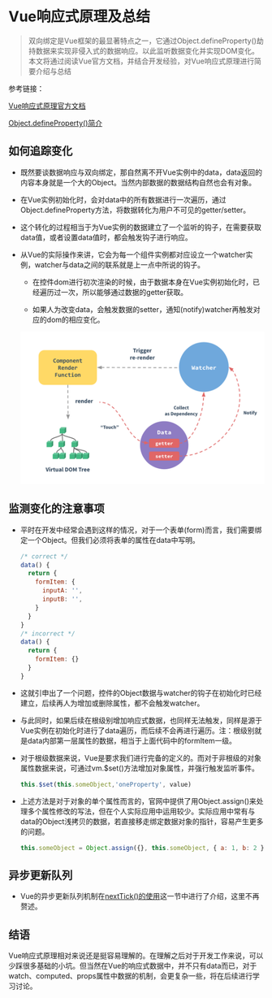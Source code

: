 # Vue响应式原理及总结

> 双向绑定是Vue框架的最显著特点之一，它通过Object.defineProperty()劫持数据来实现非侵入式的数据响应。以此监听数据变化并实现DOM变化。本文将通过阅读Vue官方文档，并结合开发经验，对Vue响应式原理进行简要介绍与总结

参考链接：

[Vue响应式原理官方文档](https://cn.vuejs.org/v2/guide/reactivity.html)

[Object.defineProperty()简介](https://xiaobaihaha0001.gitbook.io/fe-share/javascript/object.defineproperty-jian-jie)

## 如何追踪变化

* 既然要谈数据响应与双向绑定，那自然离不开Vue实例中的data，data返回的内容本身就是一个大的Object。当然内部数据的数据结构自然也会有对象。

* 在Vue实例初始化时，会对data中的所有数据进行一次遍历，通过Object.defineProperty方法，将数据转化为用户不可见的getter/setter。

* 这个转化的过程相当于为Vue实例的数据建立了一个监听的钩子，在需要获取data值，或者设置data值时，都会触发钩子进行响应。

* 从Vue的实际操作来讲，它会为每一个组件实例都对应设立一个watcher实例，watcher与data之间的联系就是上一点中所说的钩子。

  * 在控件dom进行初次渲染的时候，由于数据本身在Vue实例初始化时，已经遍历过一次，所以能够通过数据的getter获取。

  * 如果人为改变data，会触发数据的setter，通知(notify)watcher再触发对应的dom的相应变化。

  ![Vue响应式原理](./image/data.png)

## 监测变化的注意事项

* 平时在开发中经常会遇到这样的情况，对于一个表单(form)而言，我们需要绑定一个Object。但我们必须将表单的属性在data中写明。

  ```javascript
  /* correct */
  data() {
    return {
      formItem: {
        inputA: '',
        inputB: '',
      }
    }
  }
  /* incorrect */
  data() {
    return {
      formItem: {}
    }
  }
  ```

* 这就引申出了一个问题，控件的Object数据与watcher的钩子在初始化时已经建立，后续再人为增加或删除属性，都不会触发watcher。

* 与此同时，如果后续在根级别增加响应式数据，也同样无法触发，同样是源于Vue实例在初始化时进行了data遍历，而后续不会再进行遍历。注：根级别就是data内部第一层属性的数据，相当于上面代码中的formItem一级。

* 对于根级数据来说，Vue是要求我们进行完备的定义的。而对于非根级的对象属性数据来说，可通过vm.$set()方法增加对象属性，并强行触发监听事件。

  ```javascript
  this.$set(this.someObject,'oneProperty', value)
  ```

* 上述方法是对于对象的单个属性而言的，官网中提供了用Object.assign()来处理多个属性修改的写法，但在个人实际应用中运用较少。实际应用中常有与data的Object浅拷贝的数据，若直接移走绑定数据对象的指针，容易产生更多的问题。

  ```javascript
  this.someObject = Object.assign({}, this.someObject, { a: 1, b: 2 })
  ```

## 异步更新队列

* Vue的异步更新队列机制在[nextTick()的使用](https://xiaobaihaha0001.gitbook.io/fe-share/vue/nexttick-de-shi-yong)这一节中进行了介绍，这里不再赘述。

## 结语

Vue响应式原理相对来说还是挺容易理解的。在理解之后对于开发工作来说，可以少踩很多基础的小坑。但当然在Vue的响应式数据中，并不只有data而已，对于watch、computed、props属性中数据的机制，会更复杂一些，将在后续进行学习讨论。